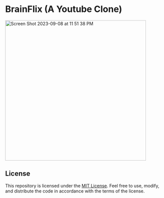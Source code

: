 # BrainFlix (A Youtube Clone)


<img width="450" alt="Screen Shot 2023-09-08 at 11 51 38 PM" src="https://github.com/abdullah-25/muhammad-abdullah-brainflix/assets/70604820/e066cbb9-478f-4f7e-9257-b089afbcce0e">



## License

This repository is licensed under the [MIT License](LICENSE). Feel free to use, modify, and distribute the code in accordance with the terms of the license.

